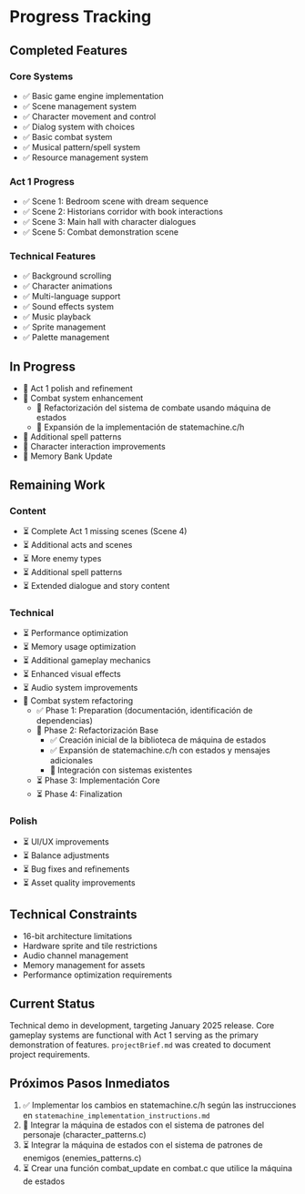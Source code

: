 # Progress Tracking

## Completed Features

### Core Systems
- ✅ Basic game engine implementation
- ✅ Scene management system
- ✅ Character movement and control
- ✅ Dialog system with choices
- ✅ Basic combat system
- ✅ Musical pattern/spell system
- ✅ Resource management system

### Act 1 Progress
- ✅ Scene 1: Bedroom scene with dream sequence
- ✅ Scene 2: Historians corridor with book interactions
- ✅ Scene 3: Main hall with character dialogues
- ✅ Scene 5: Combat demonstration scene

### Technical Features
- ✅ Background scrolling
- ✅ Character animations
- ✅ Multi-language support
- ✅ Sound effects system
- ✅ Music playback
- ✅ Sprite management
- ✅ Palette management

## In Progress
- 🔄 Act 1 polish and refinement
- 🔄 Combat system enhancement
  - 🔄 Refactorización del sistema de combate usando máquina de estados
  - 🔄 Expansión de la implementación de statemachine.c/h
- 🔄 Additional spell patterns
- 🔄 Character interaction improvements
- 🔄 Memory Bank Update

## Remaining Work

### Content
- ⏳ Complete Act 1 missing scenes (Scene 4)
- ⏳ Additional acts and scenes
- ⏳ More enemy types
- ⏳ Additional spell patterns
- ⏳ Extended dialogue and story content

### Technical
- ⏳ Performance optimization
- ⏳ Memory usage optimization
- ⏳ Additional gameplay mechanics
- ⏳ Enhanced visual effects
- ⏳ Audio system improvements
- 🔄 Combat system refactoring
  - ✅ Phase 1: Preparation (documentación, identificación de dependencias)
  - 🔄 Phase 2: Refactorización Base
    - ✅ Creación inicial de la biblioteca de máquina de estados
    - ✅ Expansión de statemachine.c/h con estados y mensajes adicionales
    - 🔄 Integración con sistemas existentes
  - ⏳ Phase 3: Implementación Core
  - ⏳ Phase 4: Finalization

### Polish
- ⏳ UI/UX improvements
- ⏳ Balance adjustments
- ⏳ Bug fixes and refinements
- ⏳ Asset quality improvements

## Technical Constraints
- 16-bit architecture limitations
- Hardware sprite and tile restrictions
- Audio channel management
- Memory management for assets
- Performance optimization requirements

## Current Status
Technical demo in development, targeting January 2025 release. Core gameplay systems are functional with Act 1 serving as the primary demonstration of features. `projectBrief.md` was created to document project requirements.

## Próximos Pasos Inmediatos
1. ✅ Implementar los cambios en statemachine.c/h según las instrucciones en `statemachine_implementation_instructions.md`
2. 🔄 Integrar la máquina de estados con el sistema de patrones del personaje (character_patterns.c)
3. ⏳ Integrar la máquina de estados con el sistema de patrones de enemigos (enemies_patterns.c)
4. ⏳ Crear una función combat_update en combat.c que utilice la máquina de estados
